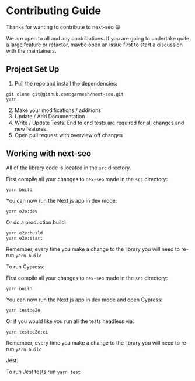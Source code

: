 # Contributing Guide

Thanks for wanting to contribute to next-seo 😁

We are open to all and any contributions. If you are going to undertake quite a large feature or refactor, maybe open an issue first to start a discussion with the maintainers.

## Project Set Up

1. Pull the repo and install the dependencies:

```
git clone git@github.com:garmeeh/next-seo.git
yarn
```

2. Make your modifications / additions
3. Update / Add Documentation
4. Write / Update Tests. End to end tests are required for all changes and new features.
5. Open pull request with overview off changes

## Working with next-seo

All of the library code is located in the `src` directory.

First compile all your changes to `nex-seo` made in the `src` directory:

```
yarn build
```

You can now run the Next.js app in dev mode:

```
yarn e2e:dev
```

Or do a production build:

```
yarn e2e:build
yarn e2e:start
```

Remember, every time you make a change to the library you will need to re-run `yarn build`

To run Cypress:

First compile all your changes to `nex-seo` made in the `src` directory:

```
yarn build
```

You can now run the Next.js app in dev mode and open Cypress:

```
yarn test:e2e
```

Or if you would like you run all the tests headless via:

```
yarn test:e2e:ci
```

Remember, every time you make a change to the library you will need to re-run `yarn build`

Jest:

To run Jest tests run `yarn test`
